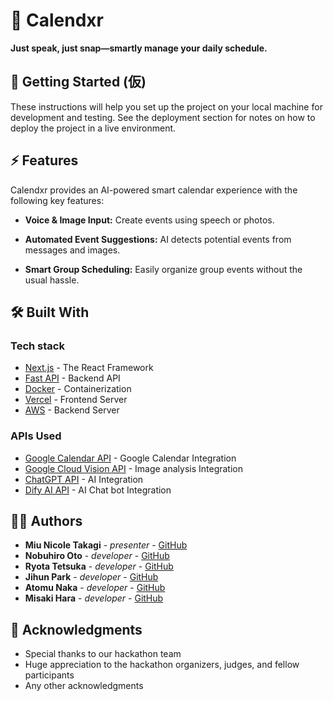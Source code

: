 # 📅 Calendxr

**Just speak, just snap—smartly manage your daily schedule.**

## 🚀 Getting Started (仮)

These instructions will help you set up the project on your local machine for development and testing. See the deployment section for notes on how to deploy the project in a live environment.

## ⚡ Features

Calendxr provides an AI-powered smart calendar experience with the following key features:

- **Voice & Image Input:** Create events using speech or photos.
- **Automated Event Suggestions:** AI detects potential events from messages and images.

- **Smart Group Scheduling:** Easily organize group events without the usual hassle.

## 🛠 Built With

### Tech stack
- [Next.js](https://nextjs.org/) - The React Framework
- [Fast API](https://fastapi.tiangolo.com/) - Backend API
- [Docker](https://www.docker.com/) - Containerization
- [Vercel](https://vercel.com/) - Frontend Server
- [AWS](https://aws.amazon.com/) - Backend Server

### APIs Used
- [Google Calendar API](https://developers.google.com/calendar) - Google Calendar Integration
- [Google Cloud Vision API](https://cloud.google.com/vision) - Image analysis Integration
- [ChatGPT API](https://openai.com/) - AI Integration
- [Dify AI API](https://dify.ai/jp) - AI Chat bot Integration

## 👨‍💻 Authors

- **Miu Nicole Takagi** - *presenter* - [GitHub](https://github.com/mint-talltree)
- **Nobuhiro Oto** - *developer* - [GitHub](https://github.com/nobu-h-o)
- **Ryota Tetsuka** - *developer* - [GitHub](https://github.com/rogue1starwars)
- **Jihun Park** - *developer* - [GitHub](https://github.com/JihunPark03)
- **Atomu Naka** - *developer* - [GitHub](https://github.com/Cardioid22)
- **Misaki Hara** - *developer* - [GitHub](https://github.com/gostachan)

## 🙏 Acknowledgments

- Special thanks to our hackathon team
- Huge appreciation to the hackathon organizers, judges, and fellow participants
- Any other acknowledgments
